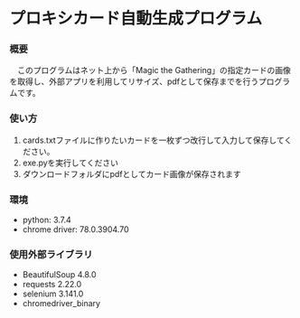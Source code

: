 # プロキシカード自動生成プログラム
### 概要
　このプログラムはネット上から「Magic the Gathering」の指定カードの画像を取得し、外部アプリを利用してリサイズ、pdfとして保存までを行うプログラムです。

### 使い方
  1. cards.txtファイルに作りたいカードを一枚ずつ改行して入力して保存してください。
  2. exe.pyを実行してください
  3. ダウンロードフォルダにpdfとしてカード画像が保存されます

### 環境
  * python: 3.7.4
  * chrome driver: 78.0.3904.70

### 使用外部ライブラリ
  * BeautifulSoup 4.8.0
  * requests 2.22.0
  * selenium 3.141.0
  * chromedriver_binary


